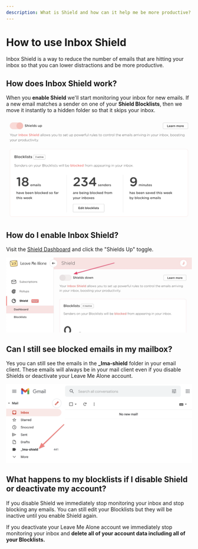 ```yaml
---
description: What is Shield and how can it help me be more productive?
---
```


# How to use Inbox Shield

Inbox Shield is a way to reduce the number of emails that are hitting your inbox so that you can lower distractions and be more productive.

## How does Inbox Shield work?

When you **enable Shield** we'll start monitoring your inbox for new emails. If a new email matches a sender on one of your **Shield Blocklists**, then we move it instantly to a hidden folder so that it skips your inbox.

![The Shield dashboard](../../.gitbook/assets/shield-unsub-blocklists.png)

## How do I enable Inbox Shield?

Visit the [Shield Dashboard](https://leavemealone.app/app/shield) and click the "Shields Up" toggle.

![](<../../.gitbook/assets/image (42).png>)

## Can I still see blocked emails in my mailbox?

Yes you can still see the emails in the **\_lma-shield** folder in your email client. These emails will always be in your mail client even if you disable Shields or deactivate your Leave Me Alone account.

![Where to find emails blocked by Leave Me Alone Shield in Gmail.](../../.gitbook/assets/shield-folder-in-gmail.png)

## What happens to my blocklists if I disable Shield or deactivate my account?

If you disable Shield we immediately stop monitoring your inbox and stop blocking any emails. You can still edit your Blocklists but they will be inactive until you enable Shield again.

If you deactivate your Leave Me Alone account we immediately stop monitoring your inbox and **delete all of your account data including all of your Blocklists.**











